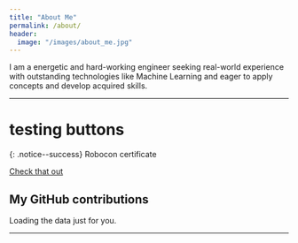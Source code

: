 ```yaml
---
title: "About Me"
permalink: /about/
header:
  image: "/images/about_me.jpg"
---
```


I am a energetic and hard-working engineer seeking real-world experience with outstanding technologies like Machine Learning and eager to apply concepts and develop acquired skills.

---
# testing buttons

{: .notice--success}
Robocon certificate

<a href="https://www.slideshare.net/PranavNatekar/roboconcert" class="btn btn--primary">Check that out</a>




## My GitHub contributions

<!-- Include the library. -->
<script
  src="https://unpkg.com/github-calendar@latest/dist/github-calendar.min.js"
></script>

<!-- Optionally, include the theme (if you don't want to struggle to write the CSS) -->
<link
   rel="stylesheet"
   href="https://unpkg.com/github-calendar@latest/dist/github-calendar-responsive.css"
/>

<!-- Prepare a container for your calendar. -->
<div class="calendar">
    <!-- Loading stuff -->
    Loading the data just for you.
</div>

<script>
    GitHubCalendar(".calendar", "pranav6670");
    // or enable responsive functionality
    GitHubCalendar(".calendar", "pranav6670", { responsive: true });
</script>

---
